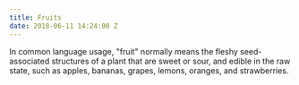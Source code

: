 ```yaml
---
title: Fruits
date: 2018-06-11 14:24:00 Z
---
```


In common language usage, "fruit" normally means the fleshy seed-associated structures of a plant that are sweet or sour, and edible in the raw state, such as apples, bananas, grapes, lemons, oranges, and strawberries.